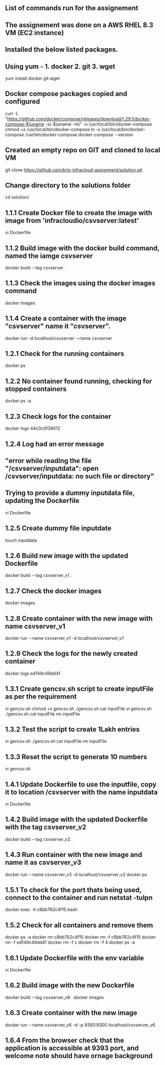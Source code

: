 ## List of commands run for the assignement
## The assignement was done on a AWS RHEL 8.3 VM (EC2 instance)


## Installed the below listed packages.
## Using yum - 1. docker 2. git 3. wget 
 yum install docker git wget
 
## Docker compose packages copied and configured
 curl -L "https://github.com/docker/compose/releases/download/1.29.1/docker-compose-$(uname -s)-$(uname -m)" -o /usr/local/bin/docker-compose
 chmod +x /usr/local/bin/docker-compose
 ln -s /usr/local/bin/docker-compose /usr/bin/docker-compose
 docker-compose --version

## Created an empty repo on GIT and cloned to local VM
 git clone https://github.com/kris-infracloud-assignment/solution.git

## Change directory to the solutions folder
 cd solution/

## 1.1.1 Create Docker file to create the image with image from 'infracloudio/csvserver:latest'
 vi Dockerfile
 
## 1.1.2 Build image with the docker build command, named the iamge csvserver
 docker build --tag csvserver .

## 1.1.3 Check the images using the docker images command
 docker images
 
## 1.1.4 Create a container with the image "csvserver" name it "csvserver".
 docker run -d localhost/csvserver --name csvserver

## 1.2.1 Check for the running containers
 docker ps
 
## 1.2.2 No container found running, checking for stopped containers 
 docker ps -a
 
## 1.2.3 Check logs for the container
 docker logs 44c0c0f39012

## 1.2.4 Log had an error message 
## "error while reading the file "/csvserver/inputdata": open /csvserver/inputdata: no such file or directory"
## Trying to provide a dummy inputdata file, updating the Dockerfile
 vi Dockerfile

## 1.2.5 Create dummy file inputdate
 touch inputdata

## 1.2.6 Build new image with the updated Dockerfile 
 docker build --tag csvserver_v1 .

## 1.2.7 Check the docker images 
 docker images

## 1.2.8 Create container with the new image with name csvserver_v1
 docker run --name csvserver_v1 -d localhost/csvserver_v1

## 1.2.9 Check the logs for the newly created container
 docker logs ed149c49dd41

## 1.3.1 Create gencsv.sh script to create inputFile as per the requirement
 vi gencsv.sh
 chmod +x gencsv.sh
 ./gencsv.sh
 cat inputFile
 vi gencsv.sh
 ./gencsv.sh
 cat inputFile
 rm inputFile

## 1.3.2 Test the script to create 1Lakh entries
  vi gencsv.sh
 ./gencsv.sh
 cat inputFile
 rm inputFile
 
## 1.3.3 Reset the script to generate 10 numbers 
 vi gencsv.sh
 

## 1.4.1 Update Dockerfile to use the inputfile, copy it to location /csvserver with the name inputdata
 vi Dockerfile
 
## 1.4.2 Build image with the updated Dockerfile with the tag csvserver_v2
 docker build --tag csvserver_v2 .
 
## 1.4.3 Run container with the new image and name it as csvserver_v3
 docker run --name csvserver_v3 -d localhost/csvserver_v2
 docker ps

## 1.5.1 To check for the port thats being used, connect to the container and run netstat -tulpn
 docker exec -it c8bb762c4f15 bash

## 1.5.2 Check for all containers and remove them
 docker ps -a
 docker rm c8bb762c4f15
 docker rm -f c8bb762c4f15
 docker rm -f ed149c49dd41
 docker rm -f c
 docker rm -f 4
 docker ps -a

## 1.6.1 Update Dockerfile with the env variable 
 vi Dockerfile

## 1.6.2 Build image with the new Dockerfile
 docker build --tag csvserver_v6 .
 docker images

## 1.6.3 Create container with the new image
 docker run --name csvserver_v6 -d -p 9393:9300 localhost/csvserver_v6

## 1.6.4 From the browser check that the application is accessible at 9393 port, and welcome note should have ornage background

